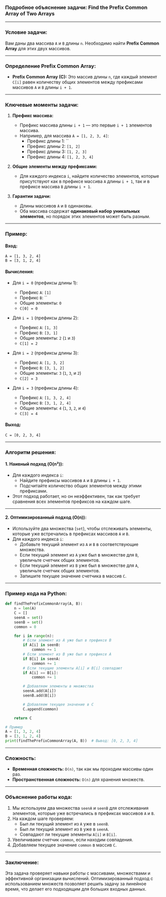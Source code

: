 ### **Подробное объяснение задачи: Find the Prefix Common Array of Two Arrays**

---

### **Условие задачи:**
Вам даны два массива `A` и `B` длины `n`. Необходимо найти **Prefix Common Array** для этих двух массивов.

---

### **Определение Prefix Common Array:**
- **Prefix Common Array (C):** Это массив длины `n`, где каждый элемент `C[i]` равен количеству общих элементов между префиксами массивов `A` и `B` длины `i + 1`.

---

### **Ключевые моменты задачи:**
1. **Префикс массива:**
   - Префикс массива длины `i + 1` — это первые `i + 1` элементов массива.
   - Например, для массива `A = [1, 2, 3, 4]`:
     - Префикс длины 1: ``
     - Префикс длины 2: `[1, 2]`
     - Префикс длины 3: `[1, 2, 3]`
     - Префикс длины 4: `[1, 2, 3, 4]`

2. **Общие элементы между префиксами:**
   - Для каждого индекса `i`, найдите количество элементов, которые присутствуют как в префиксе массива `A` длины `i + 1`, так и в префиксе массива `B` длины `i + 1`.

3. **Гарантии задачи:**
   - Длины массивов `A` и `B` одинаковы.
   - Оба массива содержат **одинаковый набор уникальных элементов**, но порядок этих элементов может быть разным.

---

### **Пример:**

#### Вход:
```plaintext
A = [1, 3, 2, 4]
B = [3, 1, 2, 4]
```

#### Вычисления:
- Для `i = 0` (префиксы длины 1):
  - Префикс `A`: `[1]`
  - Префикс `B`: ``
  - Общие элементы: `0`
  - `C[0] = 0`

- Для `i = 1` (префиксы длины 2):
  - Префикс `A`: `[1, 3]`
  - Префикс `B`: `[3, 1]`
  - Общие элементы: `2` (`1` и `3`)
  - `C[1] = 2`

- Для `i = 2` (префиксы длины 3):
  - Префикс `A`: `[1, 3, 2]`
  - Префикс `B`: `[3, 1, 2]`
  - Общие элементы: `3` (`1`, `3`, и `2`)
  - `C[2] = 3`

- Для `i = 3` (префиксы длины 4):
  - Префикс `A`: `[1, 3, 2, 4]`
  - Префикс `B`: `[3, 1, 2, 4]`
  - Общие элементы: `4` (`1`, `3`, `2`, и `4`)
  - `C[3] = 4`

#### Выход:
```plaintext
C = [0, 2, 3, 4]
```

---

### **Алгоритм решения:**

#### 1. **Наивный подход (O(n²)):**
- Для каждого индекса `i`:
  - Найдите префиксы массивов `A` и `B` длины `i + 1`.
  - Подсчитайте количество общих элементов между этими префиксами.
- Этот подход работает, но он неэффективен, так как требует сравнения всех элементов префиксов на каждом шаге.

---

#### 2. **Оптимизированный подход (O(n)):**
- Используйте два множества (`set`), чтобы отслеживать элементы, которые уже встречались в префиксах массивов `A` и `B`.
- Для каждого индекса `i`:
  - Добавьте текущий элемент из `A` и `B` в соответствующие множества.
  - Если текущий элемент из `A` уже был в множестве для `B`, увеличьте счетчик общих элементов.
  - Если текущий элемент из `B` уже был в множестве для `A`, увеличьте счетчик общих элементов.
  - Запишите текущее значение счетчика в массив `C`.

---

### **Пример кода на Python:**
```python
def findThePrefixCommonArray(A, B):
    n = len(A)
    C = []
    seenA = set()
    seenB = set()
    common = 0

    for i in range(n):
        # Если элемент из A уже был в префиксе B
        if A[i] in seenB:
            common += 1
        # Если элемент из B уже был в префиксе A
        if B[i] in seenA:
            common += 1
        # Если текущие элементы A[i] и B[i] совпадают
        if A[i] == B[i]:
            common += 1

        # Добавляем элементы в множества
        seenA.add(A[i])
        seenB.add(B[i])

        # Добавляем текущее значение в C
        C.append(common)

    return C

# Пример
A = [1, 3, 2, 4]
B = [3, 1, 2, 4]
print(findThePrefixCommonArray(A, B))  # Вывод: [0, 2, 3, 4]
```

---

### **Сложность:**
- **Временная сложность:** `O(n)`, так как мы проходим массивы один раз.
- **Пространственная сложность:** `O(n)` для хранения множеств.

---

### **Объяснение работы кода:**
1. Мы используем два множества `seenA` и `seenB` для отслеживания элементов, которые уже встречались в префиксах массивов `A` и `B`.
2. На каждом шаге проверяем:
   - Был ли текущий элемент из `A` уже в `seenB`.
   - Был ли текущий элемент из `B` уже в `seenA`.
   - Совпадают ли текущие элементы `A[i]` и `B[i]`.
3. Увеличиваем счетчик `common`, если находим совпадения.
4. Добавляем текущее значение `common` в массив `C`.

---

### **Заключение:**
Эта задача проверяет навыки работы с массивами, множествами и эффективной организации вычислений. Оптимизированный подход с использованием множеств позволяет решить задачу за линейное время, что делает его подходящим для больших входных данных.